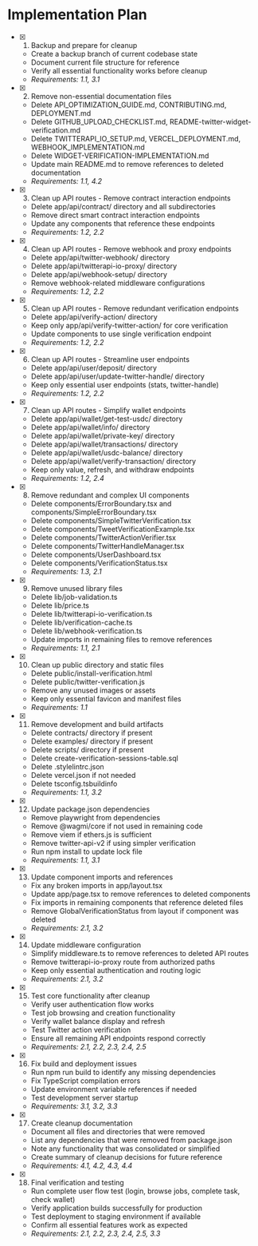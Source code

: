 # Implementation Plan

- [x] 1. Backup and prepare for cleanup
  - Create a backup branch of current codebase state
  - Document current file structure for reference
  - Verify all essential functionality works before cleanup
  - _Requirements: 1.1, 3.1_

- [x] 2. Remove non-essential documentation files
  - Delete API_OPTIMIZATION_GUIDE.md, CONTRIBUTING.md, DEPLOYMENT.md
  - Delete GITHUB_UPLOAD_CHECKLIST.md, README-twitter-widget-verification.md
  - Delete TWITTERAPI_IO_SETUP.md, VERCEL_DEPLOYMENT.md, WEBHOOK_IMPLEMENTATION.md
  - Delete WIDGET-VERIFICATION-IMPLEMENTATION.md
  - Update main README.md to remove references to deleted documentation
  - _Requirements: 1.1, 4.2_

- [x] 3. Clean up API routes - Remove contract interaction endpoints
  - Delete app/api/contract/ directory and all subdirectories
  - Remove direct smart contract interaction endpoints
  - Update any components that reference these endpoints
  - _Requirements: 1.2, 2.2_

- [x] 4. Clean up API routes - Remove webhook and proxy endpoints
  - Delete app/api/twitter-webhook/ directory
  - Delete app/api/twitterapi-io-proxy/ directory
  - Delete app/api/webhook-setup/ directory
  - Remove webhook-related middleware configurations
  - _Requirements: 1.2, 2.2_

- [x] 5. Clean up API routes - Remove redundant verification endpoints
  - Delete app/api/verify-action/ directory
  - Keep only app/api/verify-twitter-action/ for core verification
  - Update components to use single verification endpoint
  - _Requirements: 1.2, 2.2_

- [x] 6. Clean up API routes - Streamline user endpoints
  - Delete app/api/user/deposit/ directory
  - Delete app/api/user/update-twitter-handle/ directory
  - Keep only essential user endpoints (stats, twitter-handle)
  - _Requirements: 1.2, 2.2_

- [x] 7. Clean up API routes - Simplify wallet endpoints
  - Delete app/api/wallet/get-test-usdc/ directory
  - Delete app/api/wallet/info/ directory
  - Delete app/api/wallet/private-key/ directory
  - Delete app/api/wallet/transactions/ directory
  - Delete app/api/wallet/usdc-balance/ directory
  - Delete app/api/wallet/verify-transaction/ directory
  - Keep only value, refresh, and withdraw endpoints
  - _Requirements: 1.2, 2.4_

- [x] 8. Remove redundant and complex UI components
  - Delete components/ErrorBoundary.tsx and components/SimpleErrorBoundary.tsx
  - Delete components/SimpleTwitterVerification.tsx
  - Delete components/TweetVerificationExample.tsx
  - Delete components/TwitterActionVerifier.tsx
  - Delete components/TwitterHandleManager.tsx
  - Delete components/UserDashboard.tsx
  - Delete components/VerificationStatus.tsx
  - _Requirements: 1.3, 2.1_

- [x] 9. Remove unused library files
  - Delete lib/job-validation.ts
  - Delete lib/price.ts
  - Delete lib/twitterapi-io-verification.ts
  - Delete lib/verification-cache.ts
  - Delete lib/webhook-verification.ts
  - Update imports in remaining files to remove references
  - _Requirements: 1.1, 2.1_

- [x] 10. Clean up public directory and static files
  - Delete public/install-verification.html
  - Delete public/twitter-verification.js
  - Remove any unused images or assets
  - Keep only essential favicon and manifest files
  - _Requirements: 1.1_

- [x] 11. Remove development and build artifacts
  - Delete contracts/ directory if present
  - Delete examples/ directory if present
  - Delete scripts/ directory if present
  - Delete create-verification-sessions-table.sql
  - Delete .stylelintrc.json
  - Delete vercel.json if not needed
  - Delete tsconfig.tsbuildinfo
  - _Requirements: 1.1, 3.2_

- [x] 12. Update package.json dependencies
  - Remove playwright from dependencies
  - Remove @wagmi/core if not used in remaining code
  - Remove viem if ethers.js is sufficient
  - Remove twitter-api-v2 if using simpler verification
  - Run npm install to update lock file
  - _Requirements: 1.1, 3.1_

- [x] 13. Update component imports and references
  - Fix any broken imports in app/layout.tsx
  - Update app/page.tsx to remove references to deleted components
  - Fix imports in remaining components that reference deleted files
  - Remove GlobalVerificationStatus from layout if component was deleted
  - _Requirements: 2.1, 3.2_

- [x] 14. Update middleware configuration
  - Simplify middleware.ts to remove references to deleted API routes
  - Remove twitterapi-io-proxy route from authorized paths
  - Keep only essential authentication and routing logic
  - _Requirements: 2.1, 3.2_

- [x] 15. Test core functionality after cleanup
  - Verify user authentication flow works
  - Test job browsing and creation functionality
  - Verify wallet balance display and refresh
  - Test Twitter action verification
  - Ensure all remaining API endpoints respond correctly
  - _Requirements: 2.1, 2.2, 2.3, 2.4, 2.5_

- [x] 16. Fix build and deployment issues
  - Run npm run build to identify any missing dependencies
  - Fix TypeScript compilation errors
  - Update environment variable references if needed
  - Test development server startup
  - _Requirements: 3.1, 3.2, 3.3_

- [x] 17. Create cleanup documentation
  - Document all files and directories that were removed
  - List any dependencies that were removed from package.json
  - Note any functionality that was consolidated or simplified
  - Create summary of cleanup decisions for future reference
  - _Requirements: 4.1, 4.2, 4.3, 4.4_

- [x] 18. Final verification and testing
  - Run complete user flow test (login, browse jobs, complete task, check wallet)
  - Verify application builds successfully for production
  - Test deployment to staging environment if available
  - Confirm all essential features work as expected
  - _Requirements: 2.1, 2.2, 2.3, 2.4, 2.5, 3.3_
